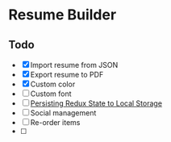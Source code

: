 # Resume Builder

## Todo 
- [x] Import resume from JSON
- [x] Export resume to PDF
- [x] Custom color
- [ ] Custom font
- [ ] [Persisting Redux State to Local Storage](https://medium.com/@jrcreencia/persisting-redux-state-to-local-storage-f81eb0b90e7e)
- [ ] Social management
- [ ] Re-order items
- [ ] 
